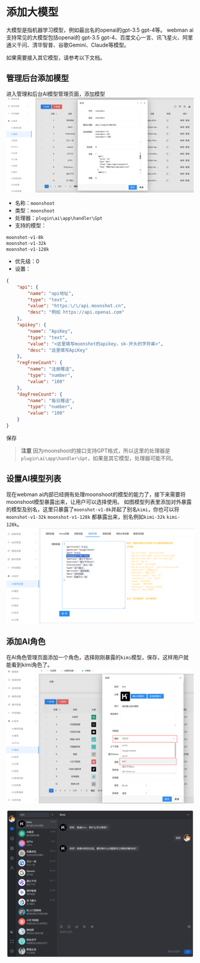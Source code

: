 # 添加大模型

大模型是指机器学习模型，例如最出名的openai的gpt-3.5 gpt-4等。
webman ai支持常见的大模型包括openai的 gpt-3.5 gpt-4、百度文心一言、讯飞星火、阿里通义千问、清华智普、谷歌Gemini、Claude等模型。

如果需要接入其它模型，请参考以下文档。

## 管理后台添加模型

进入管理和后台AI模型管理页面，添加模型
![img.png](../img/ai-model-setting-new.png)

* 名称：`moonshoot`  
* 类型：`moonshoot`  
* 处理器：`plugin\ai\app\handler\Gpt`  
* 支持的模型：
```
moonshot-v1-8k
moonshot-v1-32k
moonshot-v1-128k
```
* 优先级：0  
* 设置：
```json
{
    "api": {
        "name": "api地址",
        "type": "text",
        "value": "https:\/\/api.moonshot.cn",
        "desc": "例如 https://api.openai.com"
    },
    "apikey": {
        "name": "ApiKey",
        "type": "text",
        "value": "<这里填写moonshot的apikey，sk-开头的字符串>",
        "desc": "这里填写ApiKey"
    },
    "regFreeCount": {
        "name": "注册赠送",
        "type": "number",
        "value": "100"
    },
    "dayFreeCount": {
        "name": "每日赠送",
        "type": "number",
        "value": "100"
    }
}
```
保存

> **注意**
> 因为moonshoot的接口支持GPT格式，所以这里的处理器是`plugin\ai\app\handler\Gpt`，如果是其它模型，处理器可能不同。

## 设置AI模型列表
现在webman ai内部已经拥有处理moonshoot的模型的能力了，接下来需要将moonshoot模型暴露出来，让用户可以选择使用。
如图模型列表里添加对外暴露的模型及别名，这里只暴露了`moonshot-v1-8k`并起了别名`kimi`，你也可以将 `moonshot-v1-32k` `moonshot-v1-128k` 都暴露出来，别名例如`kimi-32k` `kimi-128k`。
![img.png](../img/ai-setting-model-list.png)

## 添加AI角色
在AI角色管理页面添加一个角色，选择刚刚暴露的`kimi`模型，保存，这样用户就能看到kimi角色了。
![ai-role-setting.png](../img/ai-role-setting.png)

![index-kimi.png](../img/index-kimi.png)
